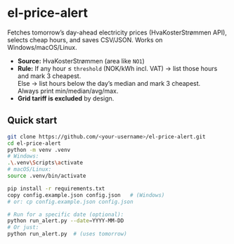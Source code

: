 # el-price-alert

Fetches tomorrow’s day-ahead electricity prices (HvaKosterStrømmen API), selects cheap hours, and saves CSV/JSON. Works on Windows/macOS/Linux.

- **Source:** HvaKosterStrømmen (area like `NO1`)
- **Rule:** If any hour ≤ `threshold` (NOK/kWh incl. VAT) → list those hours and mark 3 cheapest.  
  Else → list hours below the day’s median and mark 3 cheapest.  
  Always print min/median/avg/max.
- **Grid tariff is excluded** by design.

## Quick start

```bash
git clone https://github.com/<your-username>/el-price-alert.git
cd el-price-alert
python -m venv .venv
# Windows:
.\.venv\Scripts\activate
# macOS/Linux:
source .venv/bin/activate

pip install -r requirements.txt
copy config.example.json config.json   # (Windows)
# or: cp config.example.json config.json

# Run for a specific date (optional):
python run_alert.py --date=YYYY-MM-DD
# Or just:
python run_alert.py  # (uses tomorrow)
